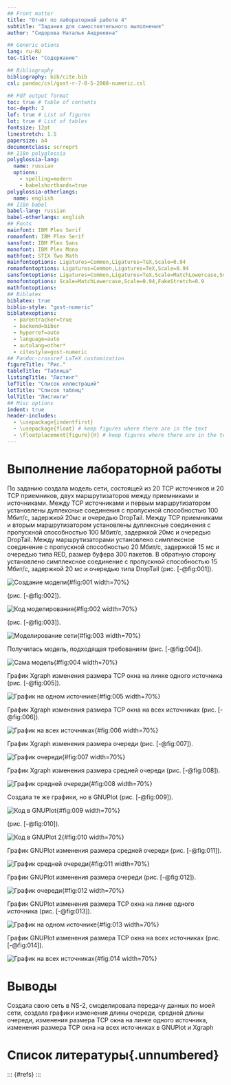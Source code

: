 ```yaml
---
## Front matter
title: "Отчёт по лабораторной работе 4"
subtitle: "Задания для самостоятельного выполнения"
author: "Сидорова Наталья Андреевна"

## Generic otions
lang: ru-RU
toc-title: "Содержание"

## Bibliography
bibliography: bib/cite.bib
csl: pandoc/csl/gost-r-7-0-5-2008-numeric.csl

## Pdf output format
toc: true # Table of contents
toc-depth: 2
lof: true # List of figures
lot: true # List of tables
fontsize: 12pt
linestretch: 1.5
papersize: a4
documentclass: scrreprt
## I18n polyglossia
polyglossia-lang:
  name: russian
  options:
	- spelling=modern
	- babelshorthands=true
polyglossia-otherlangs:
  name: english
## I18n babel
babel-lang: russian
babel-otherlangs: english
## Fonts
mainfont: IBM Plex Serif
romanfont: IBM Plex Serif
sansfont: IBM Plex Sans
monofont: IBM Plex Mono
mathfont: STIX Two Math
mainfontoptions: Ligatures=Common,Ligatures=TeX,Scale=0.94
romanfontoptions: Ligatures=Common,Ligatures=TeX,Scale=0.94
sansfontoptions: Ligatures=Common,Ligatures=TeX,Scale=MatchLowercase,Scale=0.94
monofontoptions: Scale=MatchLowercase,Scale=0.94,FakeStretch=0.9
mathfontoptions:
## Biblatex
biblatex: true
biblio-style: "gost-numeric"
biblatexoptions:
  - parentracker=true
  - backend=biber
  - hyperref=auto
  - language=auto
  - autolang=other*
  - citestyle=gost-numeric
## Pandoc-crossref LaTeX customization
figureTitle: "Рис."
tableTitle: "Таблица"
listingTitle: "Листинг"
lofTitle: "Список иллюстраций"
lotTitle: "Список таблиц"
lolTitle: "Листинги"
## Misc options
indent: true
header-includes:
  - \usepackage{indentfirst}
  - \usepackage{float} # keep figures where there are in the text
  - \floatplacement{figure}{H} # keep figures where there are in the text
---
```


# Выполнение лабораторной работы

По заданию создала модель сети, состоящей из 20 TCP источников и 20 TCP приемников, двух маршрутизаторов между приемниками и источниками. Между TCP источниками и первым маршрутизатором установлены дуплексные соединения с пропускной способностью 100 Мбит/с, задержкой 20мс и очередью DropTail. Между TCP приемниками и вторым маршрутизатором установлены дуплексные соединения с пропускной способностью 100 Мбит/с, задержкой 20мс и очередью DropTail. Между маршрутизаторами установлено симплексное соединение с пропускной способностью 20 Мбит/с, задержкой 15 мс и очередью типа RED, размер буфера 300 пакетов. В обратную сторону установлено симплексное соединение с пропускной способностью 15 Мбит/с, задержкой 20 мс и очередью типа DropTail (рис. [-@fig:001]).

![Создание модели](image/1.jpg){#fig:001 width=70%}

(рис. [-@fig:002]).

![Код моделирования](image/2.jpg){#fig:002 width=70%}

(рис. [-@fig:003]).

![Моделирование сети](image/3.jpg){#fig:003 width=70%}

Получилась модель, подходящая требованиям (рис. [-@fig:004]).

![Сама модель](image/4.jpg){#fig:004 width=70%}

График Xgraph изменения размера TCP окна на линке одного источника (рис. [-@fig:005]).

![График на одном источнике](image/5.jpg){#fig:005 width=70%}

График Xgraph изменения размера TCP окна на всех источниках (рис. [-@fig:006]).

![График на всех источниках](image/6.jpg){#fig:006 width=70%}

График Xgraph изменения размера очереди (рис. [-@fig:007]).

![График очереди](image/7.jpg){#fig:007 width=70%}

График Xgraph изменения размера средней очереди (рис. [-@fig:008]).

![График средней очереди](image/8.jpg){#fig:008 width=70%}

Создала те же графики, но в GNUPlot (рис. [-@fig:009]).

![Код в GNUPlot](image/9.jpg){#fig:009 width=70%}

(рис. [-@fig:010]).

![Код в GNUPlot 2](image/10.jpg){#fig:010 width=70%}

График GNUPlot изменения размера средней очереди (рис. [-@fig:011]).

![График средней очереди](image/11.jpg){#fig:011 width=70%}

График GNUPlot изменения размера очереди (рис. [-@fig:012]).

![График очереди](image/12.jpg){#fig:012 width=70%}

График GNUPlot изменения размера TCP окна на линке одного источника (рис. [-@fig:013]).

![График на одном источнике](image/13.jpg){#fig:013 width=70%}

График GNUPlot изменения размера TCP окна на всех источниках (рис. [-@fig:014]).

![График на всех источниках](image/14.jpg){#fig:014 width=70%}

# Выводы

Создала свою сеть в NS-2, смоделировала передачу данных по моей сети, создала графики изменения длины очереди, средней длины очереди, изменения размера TCP окна на линке одного источника, изменения размера TCP окна на всех источниках в GNUPlot и Xgraph

# Список литературы{.unnumbered}

::: {#refs}
:::
